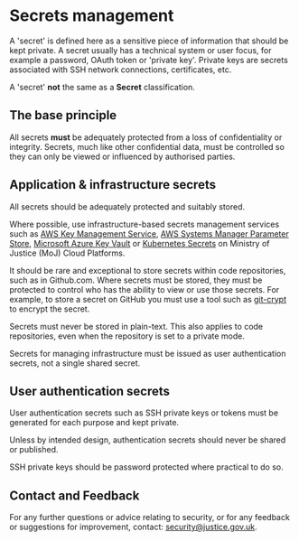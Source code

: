 # Secrets management

A 'secret' is defined here as a sensitive piece of information that should be kept private. A secret usually has a technical system or user focus, for example a password, OAuth token or 'private key'. Private keys are secrets associated with SSH network connections, certificates, etc.

A 'secret' **not** the same as a **Secret** classification.

## The base principle

All secrets **must** be adequately protected from a loss of confidentiality or integrity. Secrets, much like other confidential data, must be controlled so they can only be viewed or influenced by authorised parties.

## Application &amp; infrastructure secrets

All secrets should be adequately protected and suitably stored.

Where possible, use infrastructure-based secrets management services such as [AWS Key Management Service](https://aws.amazon.com/kms/), [AWS Systems Manager Parameter Store](https://docs.aws.amazon.com/systems-manager/latest/userguide/systems-manager-paramstore.html), [Microsoft Azure Key Vault](https://azure.microsoft.com/en-gb/services/key-vault/) or [Kubernetes Secrets](https://kubernetes.io/docs/concepts/configuration/secret/) on Ministry of Justice \(MoJ\) Cloud Platforms.

It should be rare and exceptional to store secrets within code repositories, such as in Github.com. Where secrets must be stored, they must be protected to control who has the ability to view or use those secrets. For example, to store a secret on GitHub you must use a tool such as [git-crypt](https://github.com/AGWA/git-crypt) to encrypt the secret.

Secrets must never be stored in plain-text. This also applies to code repositories, even when the repository is set to a private mode.

Secrets for managing infrastructure must be issued as user authentication secrets, not a single shared secret.

## User authentication secrets

User authentication secrets such as SSH private keys or tokens must be generated for each purpose and kept private.

Unless by intended design, authentication secrets should never be shared or published.

SSH private keys should be password protected where practical to do so.

## Contact and Feedback

For any further questions or advice relating to security, or for any feedback or suggestions for improvement, contact: [security@justice.gov.uk](mailto:security@justice.gov.uk).

